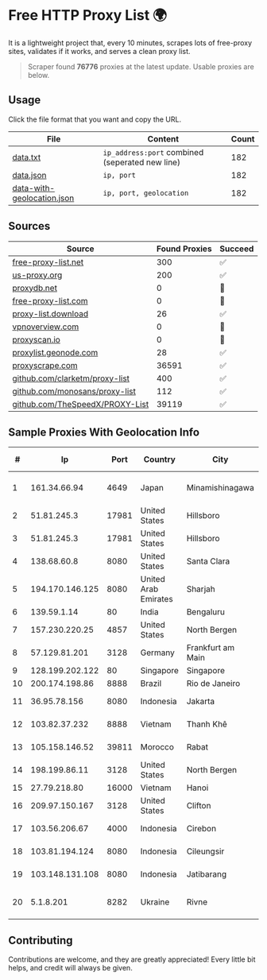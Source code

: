 
# Free HTTP Proxy List 🌍

It is a lightweight project that, every 10 minutes, scrapes lots of free-proxy sites, validates if it works, and serves a clean proxy list.


> Scraper found **76776** proxies at the latest update. Usable proxies are below.

## Usage

Click the file format that you want and copy the URL.


|File|Content|Count|
|----|-------|-----|
|[data.txt](https://raw.githubusercontent.com/themiralay/Proxy-List-World/master/data.txt)|`ip_address:port` combined (seperated new line)|182|
|[data.json](https://raw.githubusercontent.com/themiralay/Proxy-List-World/master/data.json)|`ip, port`|182|
|[data-with-geolocation.json](https://raw.githubusercontent.com/themiralay/Proxy-List-World/master/data-with-geolocation.json)|`ip, port, geolocation`|182|

## Sources

|Source|Found Proxies|Succeed|
|------|-------------|-------|
|[free-proxy-list.net](https://free-proxy-list.net)|300|✅|
|[us-proxy.org](https://www.us-proxy.org)|200|✅|
|[proxydb.net](http://proxydb.net)|0|🚫|
|[free-proxy-list.com](https://free-proxy-list.com/?page=&port=&type%5B%5D=http&type%5B%5D=https&up_time=0&search=Search)|0|🚫|
|[proxy-list.download](https://www.proxy-list.download/HTTP)|26|✅|
|[vpnoverview.com](https://vpnoverview.com/privacy/anonymous-browsing/free-proxy-servers)|0|🚫|
|[proxyscan.io](https://www.proxyscan.io)|0|🚫|
|[proxylist.geonode.com](https://proxylist.geonode.com/api/proxy-list?limit=300&page=1&sort_by=lastChecked&sort_type=desc&protocols=http,https)|28|✅|
|[proxyscrape.com](https://api.proxyscrape.com/v2/?request=displayproxies&protocol=http&timeout=10000&country=all&ssl=all&anonymity=all)|36591|✅|
|[github.com/clarketm/proxy-list](https://raw.githubusercontent.com/clarketm/proxy-list/master/proxy-list-raw.txt)|400|✅|
|[github.com/monosans/proxy-list](https://raw.githubusercontent.com/monosans/proxy-list/main/proxies/http.txt)|112|✅|
|[github.com/TheSpeedX/PROXY-List](https://raw.githubusercontent.com/TheSpeedX/PROXY-List/master/http.txt)|39119|✅|


## Sample Proxies With Geolocation Info

|#|Ip|Port|Country|City|Internet Service Provider|
|-|--|----|-------|----|-------------------------|
|1|161.34.66.94|4649|Japan|Minamishinagawa|NTT PC Communications, Inc.|
|2|51.81.245.3|17981|United States|Hillsboro|OVH SAS|
|3|51.81.245.3|17981|United States|Hillsboro|OVH SAS|
|4|138.68.60.8|8080|United States|Santa Clara|DigitalOcean, LLC|
|5|194.170.146.125|8080|United Arab Emirates|Sharjah|Emirates Telecommunications Corporation|
|6|139.59.1.14|80|India|Bengaluru|DIGITALOCEAN|
|7|157.230.220.25|4857|United States|North Bergen|DigitalOcean, LLC|
|8|57.129.81.201|3128|Germany|Frankfurt am Main|OVH SAS|
|9|128.199.202.122|80|Singapore|Singapore|DigitalOcean, LLC|
|10|200.174.198.86|8888|Brazil|Rio de Janeiro|Claro S.A|
|11|36.95.78.156|8080|Indonesia|Jakarta|PT. Telekomunikasi Indonesia|
|12|103.82.37.232|8888|Vietnam|Thanh Khê|Cloudfly Corporation|
|13|105.158.146.52|39811|Morocco|Rabat|ADSL Maroc telecom|
|14|198.199.86.11|3128|United States|North Bergen|DigitalOcean, LLC|
|15|27.79.218.80|16000|Vietnam|Hanoi|Viettel Corporation|
|16|209.97.150.167|3128|United States|Clifton|DigitalOcean, LLC|
|17|103.56.206.67|4000|Indonesia|Cirebon|Argon Data Communication|
|18|103.81.194.124|8080|Indonesia|Cileungsir|PT Rtiga Global Media|
|19|103.148.131.108|8080|Indonesia|Jatibarang|PT Anugerah Cimanuk Raya|
|20|5.1.8.201|8282|Ukraine|Rivne|PRIVATE JOINT STOCK COMPANY "DATAGROUP"|



## Contributing

Contributions are welcome, and they are greatly appreciated! Every
little bit helps, and credit will always be given.

